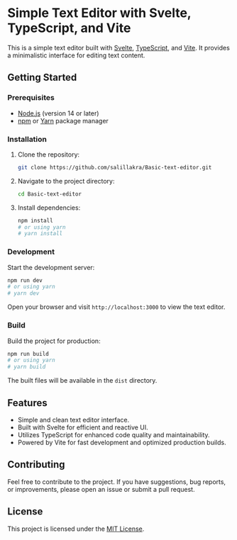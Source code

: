# Simple Text Editor with Svelte, TypeScript, and Vite

This is a simple text editor built with [Svelte](https://svelte.dev/), [TypeScript](https://www.typescriptlang.org/), and [Vite](https://vitejs.dev/). It provides a minimalistic interface for editing text content.

## Getting Started

### Prerequisites

- [Node.js](https://nodejs.org/) (version 14 or later)
- [npm](https://www.npmjs.com/) or [Yarn](https://yarnpkg.com/) package manager

### Installation

1. Clone the repository:

   ```bash
   git clone https://github.com/salillakra/Basic-text-editor.git
   ```

2. Navigate to the project directory:

   ```bash
   cd Basic-text-editor
   ```

3. Install dependencies:

   ```bash
   npm install
   # or using yarn
   # yarn install
   ```

### Development

Start the development server:

```bash
npm run dev
# or using yarn
# yarn dev
```

Open your browser and visit `http://localhost:3000` to view the text editor.

### Build

Build the project for production:

```bash
npm run build
# or using yarn
# yarn build
```

The built files will be available in the `dist` directory.

## Features

- Simple and clean text editor interface.
- Built with Svelte for efficient and reactive UI.
- Utilizes TypeScript for enhanced code quality and maintainability.
- Powered by Vite for fast development and optimized production builds.

## Contributing

Feel free to contribute to the project. If you have suggestions, bug reports, or improvements, please open an issue or submit a pull request.

## License

This project is licensed under the [MIT License](LICENSE).
